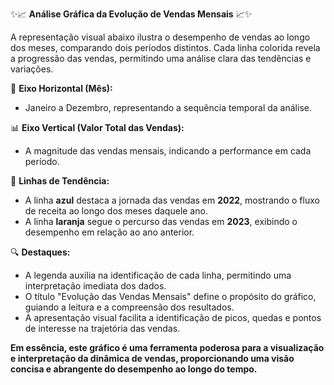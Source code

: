 ✨📈 **Análise Gráfica da Evolução de Vendas Mensais** 📈✨

A representação visual abaixo ilustra o desempenho de vendas ao longo dos meses, comparando dois períodos distintos. Cada linha colorida revela a progressão das vendas, permitindo uma análise clara das tendências e variações.

📅 **Eixo Horizontal (Mês):**

  * Janeiro a Dezembro, representando a sequência temporal da análise.

📊 **Eixo Vertical (Valor Total das Vendas):**

  * A magnitude das vendas mensais, indicando a performance em cada período.

🎨 **Linhas de Tendência:**

   * A linha **azul** destaca a jornada das vendas em **2022**, mostrando o fluxo de receita ao longo dos meses daquele ano.
   * A linha **laranja** segue o percurso das vendas em **2023**, exibindo o desempenho em relação ao ano anterior.

🔍 **Destaques:**

   * A legenda auxilia na identificação de cada linha, permitindo uma interpretação imediata dos dados.
   * O título "Evolução das Vendas Mensais" define o propósito do gráfico, guiando a leitura e a compreensão dos resultados.
   * A apresentação visual facilita a identificação de picos, quedas e pontos de interesse na trajetória das vendas.

**Em essência, este gráfico é uma ferramenta poderosa para a visualização e interpretação da dinâmica de vendas, proporcionando uma visão concisa e abrangente do desempenho ao longo do tempo.**
